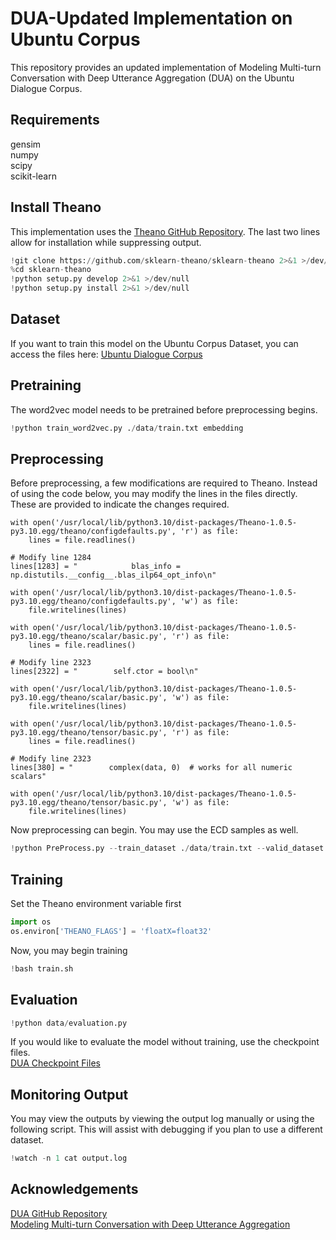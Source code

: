 # DUA-Updated Implementation on Ubuntu Corpus
This repository provides an updated implementation of Modeling Multi-turn Conversation with Deep Utterance Aggregation (DUA) on the Ubuntu Dialogue Corpus.
## Requirements
gensim \
numpy \
scipy \
scikit-learn

## Install Theano
This implementation uses the [Theano GitHub Repository](https://github.com/sklearn-theano/sklearn-theano). The last two lines allow for installation while suppressing output.
```python
!git clone https://github.com/sklearn-theano/sklearn-theano 2>&1 >/dev/null
%cd sklearn-theano
!python setup.py develop 2>&1 >/dev/null
!python setup.py install 2>&1 >/dev/null
```

## Dataset
If you want to train this model on the Ubuntu Corpus Dataset, you can access the files here: [Ubuntu Dialogue Corpus](https://drive.google.com/drive/folders/1cm1v3njWPxG5-XhEUpGH25TMncaPR7OM?usp=sharing) 

## Pretraining
The word2vec model needs to be pretrained before preprocessing begins.
```python
!python train_word2vec.py ./data/train.txt embedding
```

## Preprocessing
Before preprocessing, a few modifications are required to Theano. Instead of using the code below, you may modify the lines in the files directly. These are provided to indicate the changes required.
```python#Lines changed to /usr/local/lib/python3.10/dist-packages/Theano-1.0.5-py3.10.egg/theano
with open('/usr/local/lib/python3.10/dist-packages/Theano-1.0.5-py3.10.egg/theano/configdefaults.py', 'r') as file:
    lines = file.readlines()

# Modify line 1284
lines[1283] = "            blas_info = np.distutils.__config__.blas_ilp64_opt_info\n"

with open('/usr/local/lib/python3.10/dist-packages/Theano-1.0.5-py3.10.egg/theano/configdefaults.py', 'w') as file:
    file.writelines(lines)

with open('/usr/local/lib/python3.10/dist-packages/Theano-1.0.5-py3.10.egg/theano/scalar/basic.py', 'r') as file:
    lines = file.readlines()

# Modify line 2323
lines[2322] = "        self.ctor = bool\n"

with open('/usr/local/lib/python3.10/dist-packages/Theano-1.0.5-py3.10.egg/theano/scalar/basic.py', 'w') as file:
    file.writelines(lines)

with open('/usr/local/lib/python3.10/dist-packages/Theano-1.0.5-py3.10.egg/theano/tensor/basic.py', 'r') as file:
    lines = file.readlines()

# Modify line 2323
lines[380] = "        complex(data, 0)  # works for all numeric scalars"

with open('/usr/local/lib/python3.10/dist-packages/Theano-1.0.5-py3.10.egg/theano/tensor/basic.py', 'w') as file:
    file.writelines(lines)

```
Now preprocessing can begin. You may use the ECD samples as well.
```python
!python PreProcess.py --train_dataset ./data/train.txt --valid_dataset ./data/valid.txt --test_dataset ./data/test.txt --pretrained_embedding embedding --save_dataset ./data/all
```

## Training
Set the Theano environment variable first
```python
import os
os.environ['THEANO_FLAGS'] = 'floatX=float32'
```
Now, you may begin training
```python
!bash train.sh
```

## Evaluation
```python
!python data/evaluation.py
```
If you would like to evaluate the model without training, use the checkpoint files. \
[DUA Checkpoint Files](https://drive.google.com/file/d/1ne0SJ_5YVTmajYcdkJdT5VWy4y0gsZvQ/view?usp=drive_link)
## Monitoring Output
You may view the outputs by viewing the output log manually or using the following script. This will assist with debugging if you plan to use a different dataset.
```python
!watch -n 1 cat output.log
```
## Acknowledgements
[DUA GitHub Repository](https://github.com/cooelf/DeepUtteranceAggregation) \
[Modeling Multi-turn Conversation with Deep Utterance Aggregation](https://aclanthology.org/C18-1317/)
